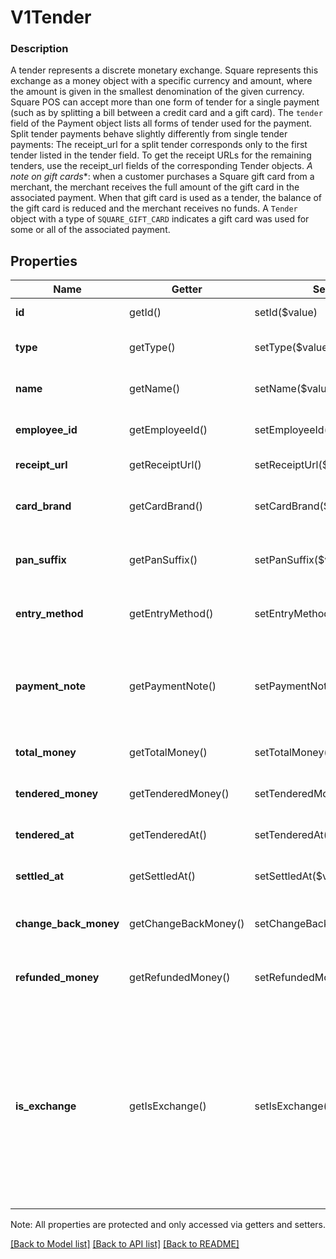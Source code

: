 # V1Tender

### Description

A tender represents a discrete monetary exchange. Square represents this exchange as a money object with a specific currency and amount, where the amount is given in the smallest denomination of the given currency.  Square POS can accept more than one form of tender for a single payment (such as by splitting a bill between a credit card and a gift card). The `tender` field of the Payment object lists all forms of tender used for the payment.  Split tender payments behave slightly differently from single tender payments:  The receipt_url for a split tender corresponds only to the first tender listed in the tender field. To get the receipt URLs for the remaining tenders, use the receipt_url fields of the corresponding Tender objects.  *A note on gift cards**: when a customer purchases a Square gift card from a merchant, the merchant receives the full amount of the gift card in the associated payment.  When that gift card is used as a tender, the balance of the gift card is reduced and the merchant receives no funds. A `Tender` object with a type of `SQUARE_GIFT_CARD` indicates a gift card was used for some or all of the associated payment.

## Properties
Name | Getter | Setter | Type | Description | Notes
------------ | ------------- | ------------- | ------------- | ------------- | -------------
**id** | getId() | setId($value) | **string** | The tender&#39;s unique ID. | [optional] 
**type** | getType() | setType($value) | **string** | The type of tender. See [V1TenderType](#type-v1tendertype) for possible values | [optional] 
**name** | getName() | setName($value) | **string** | A human-readable description of the tender. | [optional] 
**employee_id** | getEmployeeId() | setEmployeeId($value) | **string** | The ID of the employee that processed the tender. | [optional] 
**receipt_url** | getReceiptUrl() | setReceiptUrl($value) | **string** | The URL of the receipt for the tender. | [optional] 
**card_brand** | getCardBrand() | setCardBrand($value) | **string** | The brand of credit card provided. See [V1TenderCardBrand](#type-v1tendercardbrand) for possible values | [optional] 
**pan_suffix** | getPanSuffix() | setPanSuffix($value) | **string** | The last four digits of the provided credit card&#39;s account number. | [optional] 
**entry_method** | getEntryMethod() | setEntryMethod($value) | **string** | The tender&#39;s unique ID. See [V1TenderEntryMethod](#type-v1tenderentrymethod) for possible values | [optional] 
**payment_note** | getPaymentNote() | setPaymentNote($value) | **string** | Notes entered by the merchant about the tender at the time of payment, if any. Typically only present for tender with the type: OTHER. | [optional] 
**total_money** | getTotalMoney() | setTotalMoney($value) | [**\SquareConnect\Model\V1Money**](V1Money.md) | The total amount of money provided in this form of tender. | [optional] 
**tendered_money** | getTenderedMoney() | setTenderedMoney($value) | [**\SquareConnect\Model\V1Money**](V1Money.md) | The amount of total_money applied to the payment. | [optional] 
**tendered_at** | getTenderedAt() | setTenderedAt($value) | **string** | The time when the tender was created, in ISO 8601 format. | [optional] 
**settled_at** | getSettledAt() | setSettledAt($value) | **string** | The time when the tender was settled, in ISO 8601 format. | [optional] 
**change_back_money** | getChangeBackMoney() | setChangeBackMoney($value) | [**\SquareConnect\Model\V1Money**](V1Money.md) | The amount of total_money returned to the buyer as change. | [optional] 
**refunded_money** | getRefundedMoney() | setRefundedMoney($value) | [**\SquareConnect\Model\V1Money**](V1Money.md) | The total of all refunds applied to this tender. This amount is always negative or zero. | [optional] 
**is_exchange** | getIsExchange() | setIsExchange($value) | **bool** | Indicates whether or not the tender is associated with an exchange. If is_exchange is true, the tender represents the value of goods returned in an exchange not the actual money paid. The exchange value reduces the tender amounts needed to pay for items purchased in the exchange. | [optional] 

Note: All properties are protected and only accessed via getters and setters.

[[Back to Model list]](../../README.md#documentation-for-models) [[Back to API list]](../../README.md#documentation-for-api-endpoints) [[Back to README]](../../README.md)

